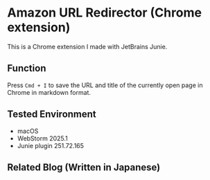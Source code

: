 # Amazon URL Redirector (Chrome extension)

This is a Chrome extension I made with JetBrains Junie.

## Function

Press `Cmd + I` to save the URL and title of the currently open page in Chrome in markdown format.

## Tested Environment

- macOS
- WebStorm 2025.1
- Junie plugin 251.72.165

## Related Blog (Written in Japanese)
